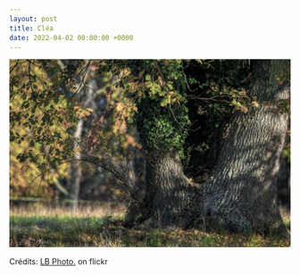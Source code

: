 ```yaml
---
layout: post
title: Cléa
date: 2022-04-02 00:00:00 +0000
---
```


![Cléa](/images/2022-04-02.jpg)

Crédits: [LB Photo.](https://www.flickr.com/people/lucbarre/) on flickr
